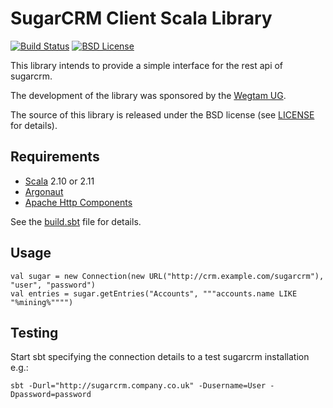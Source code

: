 # SugarCRM Client Scala Library

[![Build Status](https://travis-ci.org/wegtam/SugarCRM-Client-Scala-Library.svg?branch=master)](https://travis-ci.org/wegtam/SugarCRM-Client-Scala-Library)
[![BSD License](http://img.shields.io/badge/license-bsd-green.svg)](http://opensource.org/licenses/BSD-3-Clause)

This library intends to provide a simple interface for the rest api of sugarcrm.

The development of the library was sponsored by the [Wegtam UG](http://www.wegtam.org).

The source of this library is released under the BSD license (see [LICENSE](LICENSE) for details).

## Requirements

* [Scala](http://scala-lang.org/) 2.10 or 2.11
* [Argonaut](http://argonaut.io/)
* [Apache Http Components](http://hc.apache.org)

See the [build.sbt](build.sbt) file for details.

## Usage

    val sugar = new Connection(new URL("http://crm.example.com/sugarcrm"), "user", "password")
    val entries = sugar.getEntries("Accounts", """accounts.name LIKE "%mining%"""")


## Testing
Start sbt specifying the connection details to a test sugarcrm installation e.g.:

    sbt -Durl="http://sugarcrm.company.co.uk" -Dusername=User -Dpassword=password
